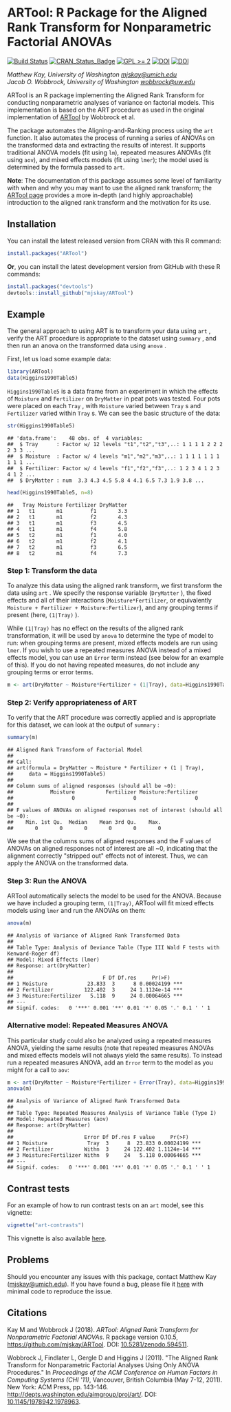 ARTool: R Package for the Aligned Rank Transform for Nonparametric Factorial ANOVAs
===================================================================================

[![Build Status](https://travis-ci.org/mjskay/ARTool.png?branch=master)](https://travis-ci.org/mjskay/ARTool) [![CRAN\_Status\_Badge](http://www.r-pkg.org/badges/version/ARTool)](http://cran.r-project.org/web/packages/ARTool) [![GPL &gt;= 2](https://img.shields.io/badge/GPL-%E2%89%A52-brightgreen.svg)](https://cran.r-project.org/web/licenses/GPL-3) [![DOI](https://zenodo.org/badge/19809/mjskay/ARTool.svg)](https://zenodo.org/badge/latestdoi/19809/mjskay/ARTool) [![DOI](https://img.shields.io/badge/DOI-10.1145%2F1978942.1978963-blue.svg)](http://dx.doi.org/10.1145/1978942.1978963)

*Matthew Kay, University of Washington <mjskay@umich.edu>*<br> *Jacob O. Wobbrock, University of Washington <wobbrock@uw.edu>*

ARTool is an R package implementing the Aligned Rank Transform for conducting nonparametric analyses of variance on factorial models. This implementation is based on the ART procedure as used in the original implementation of [ARTool](http://depts.washington.edu/aimgroup/proj/art/) by Wobbrock et al.

The package automates the Aligning-and-Ranking process using the `art` function. It also automates the process of running a series of ANOVAs on the transformed data and extracting the results of interest. It supports traditional ANOVA models (fit using `lm`), repeated measures ANOVAs (fit using `aov`), and mixed effects models (fit using `lmer`); the model used is determined by the formula passed to `art`.

**Note**: The documentation of this package assumes some level of familiarity with when and why you may want to use the aligned rank transform; the [ARTool page](http://depts.washington.edu/aimgroup/proj/art/) provides a more in-depth (and highly approachable) introduction to the aligned rank transform and the motivation for its use.

Installation
------------

You can install the latest released version from CRAN with this R command:

``` r
install.packages("ARTool")
```

**Or**, you can install the latest development version from GitHub with these R commands:

``` r
install.packages("devtools")
devtools::install_github("mjskay/ARTool")
```

Example
-------

The general approach to using ART is to transform your data using `art` , verify the ART procedure is appropriate to the dataset using `summary` , and then run an anova on the transformed data using `anova` .

First, let us load some example data:

``` r
library(ARTool)
data(Higgins1990Table5)
```

`Higgins1990Table5` is a data frame from an experiment in which the effects of `Moisture` and `Fertilizer` on `DryMatter` in peat pots was tested. Four pots were placed on each `Tray` , with `Moisture` varied between `Tray` s and `Fertilizer` varied within `Tray` s. We can see the basic structure of the data:

``` r
str(Higgins1990Table5)
```

    ## 'data.frame':    48 obs. of  4 variables:
    ##  $ Tray      : Factor w/ 12 levels "t1","t2","t3",..: 1 1 1 1 2 2 2 2 3 3 ...
    ##  $ Moisture  : Factor w/ 4 levels "m1","m2","m3",..: 1 1 1 1 1 1 1 1 1 1 ...
    ##  $ Fertilizer: Factor w/ 4 levels "f1","f2","f3",..: 1 2 3 4 1 2 3 4 1 2 ...
    ##  $ DryMatter : num  3.3 4.3 4.5 5.8 4 4.1 6.5 7.3 1.9 3.8 ...

``` r
head(Higgins1990Table5, n=8)
```

    ##   Tray Moisture Fertilizer DryMatter
    ## 1   t1       m1         f1       3.3
    ## 2   t1       m1         f2       4.3
    ## 3   t1       m1         f3       4.5
    ## 4   t1       m1         f4       5.8
    ## 5   t2       m1         f1       4.0
    ## 6   t2       m1         f2       4.1
    ## 7   t2       m1         f3       6.5
    ## 8   t2       m1         f4       7.3

### Step 1: Transform the data

To analyze this data using the aligned rank transform, we first transform the data using `art` . We specify the response variable (`DryMatter` ), the fixed effects and all of their interactions (`Moisture*Fertilizer`, or equivalently `Moisture + Fertilizer + Moisture:Fertilizer`), and any grouping terms if present (here, `(1|Tray)` ).

While `(1|Tray)` has no effect on the results of the aligned rank transformation, it will be used by `anova` to determine the type of model to run: when grouping terms are present, mixed effects models are run using `lmer`. If you wish to use a repeated measures ANOVA instead of a mixed effects model, you can use an `Error` term instead (see below for an example of this). If you do not having repeated measures, do not include any grouping terms or error terms.

``` r
m <- art(DryMatter ~ Moisture*Fertilizer + (1|Tray), data=Higgins1990Table5)
```

### Step 2: Verify appropriateness of ART

To verify that the ART procedure was correctly applied and is appropriate for this dataset, we can look at the output of `summary` :

``` r
summary(m)
```

    ## Aligned Rank Transform of Factorial Model
    ## 
    ## Call:
    ## art(formula = DryMatter ~ Moisture * Fertilizer + (1 | Tray), 
    ##     data = Higgins1990Table5)
    ## 
    ## Column sums of aligned responses (should all be ~0):
    ##            Moisture          Fertilizer Moisture:Fertilizer 
    ##                   0                   0                   0 
    ## 
    ## F values of ANOVAs on aligned responses not of interest (should all be ~0):
    ##    Min. 1st Qu.  Median    Mean 3rd Qu.    Max. 
    ##       0       0       0       0       0       0

We see that the columns sums of aligned responses and the F values of ANOVAs on aligned responses not of interest are all ~0, indicating that the alignment correctly "stripped out" effects not of interest. Thus, we can apply the ANOVA on the transformed data.

### Step 3: Run the ANOVA

ARTool automatically selects the model to be used for the ANOVA. Because we have included a grouping term, `(1|Tray)`, ARTool will fit mixed effects models using `lmer` and run the ANOVAs on them:

``` r
anova(m)
```

    ## Analysis of Variance of Aligned Rank Transformed Data
    ## 
    ## Table Type: Analysis of Deviance Table (Type III Wald F tests with Kenward-Roger df) 
    ## Model: Mixed Effects (lmer)
    ## Response: art(DryMatter)
    ## 
    ##                             F Df Df.res     Pr(>F)    
    ## 1 Moisture             23.833  3      8 0.00024199 ***
    ## 2 Fertilizer          122.402  3     24 1.1124e-14 ***
    ## 3 Moisture:Fertilizer   5.118  9     24 0.00064665 ***
    ## ---
    ## Signif. codes:   0 '***' 0.001 '**' 0.01 '*' 0.05 '.' 0.1 ' ' 1

### Alternative model: Repeated Measures ANOVA

This particular study could also be analyzed using a repeated measures ANOVA, yielding the same results (note that repeated measures ANOVAs and mixed effects models will not always yield the same results). To instead run a repeated measures ANOVA, add an `Error` term to the model as you might for a call to `aov`:

``` r
m <- art(DryMatter ~ Moisture*Fertilizer + Error(Tray), data=Higgins1990Table5)
anova(m)
```

    ## Analysis of Variance of Aligned Rank Transformed Data
    ## 
    ## Table Type: Repeated Measures Analysis of Variance Table (Type I) 
    ## Model: Repeated Measures (aov)
    ## Response: art(DryMatter)
    ## 
    ##                       Error Df Df.res F value     Pr(>F)    
    ## 1 Moisture             Tray  3      8  23.833 0.00024199 ***
    ## 2 Fertilizer          Withn  3     24 122.402 1.1124e-14 ***
    ## 3 Moisture:Fertilizer Withn  9     24   5.118 0.00064665 ***
    ## ---
    ## Signif. codes:   0 '***' 0.001 '**' 0.01 '*' 0.05 '.' 0.1 ' ' 1

Contrast tests
--------------

For an example of how to run contrast tests on an `art` model, see this vignette:

``` r
vignette("art-contrasts")
```

This vignette is also available [here](https://cran.r-project.org/web/packages/ARTool/vignettes/art-contrasts.html).

Problems
--------

Should you encounter any issues with this package, contact Matthew Kay (<mjskay@umich.edu>). If you have found a bug, please file it [here](https://github.com/mjskay/ARTool/issues/new) with minimal code to reproduce the issue.

Citations
---------

Kay M and Wobbrock J (2018). *ARTool: Aligned Rank Transform for Nonparametric Factorial ANOVAs*. R package version 0.10.5, <https://github.com/mjskay/ARTool>. DOI: [10.5281/zenodo.594511](http://dx.doi.org/10.5281/zenodo.594511).

Wobbrock J, Findlater L, Gergle D and Higgins J (2011). "The Aligned Rank Transform for Nonparametric Factorial Analyses Using Only ANOVA Procedures." In *Proceedings of the ACM Conference on Human Factors in Computing Systems (CHI '11)*, Vancouver, British Columbia (May 7-12, 2011). New York: ACM Press, pp. 143-146. <http://depts.washington.edu/aimgroup/proj/art/>. DOI: [10.1145/1978942.1978963](http://dx.doi.org/10.1145/1978942.1978963).
